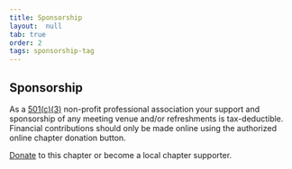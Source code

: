 ```yaml
---
title: Sponsorship
layout:  null
tab: true
order: 2
tags: sponsorship-tag
---
```


## Sponsorship

As a [501(c)(3)](/about) non-profit professional
association your support and sponsorship of any meeting venue and/or
refreshments is tax-deductible. Financial contributions should only be
made online using the authorized online chapter donation button.

[Donate](/donate?reponame=www-chapter-vancouver&title=OWASP+Vancouver) to this chapter or become a local chapter supporter.
